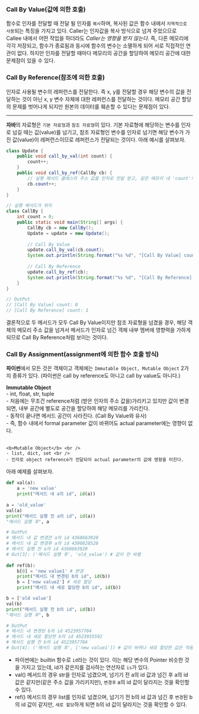 ### Call By Value(값에 의한 호출)
함수로 인자를 전달할 때 전달 될 인자를 `복사`하며, 복사된 값은 함수 내에서 `지역적으로 사용`되는 특징을 가지고 있다. Caller는 인자값을 복사 방식으로 넘겨 주었으므로 Callee 내에서 어떤 작업을 하더라도 *Caller는 영향을 받지 않는다.* 즉, 다른 메모리에 각각 저장되고, 함수가 종료됨과 동시에 함수의 변수는 소멸하게 되어 서로 직접적인 연관이 없다.
하지만 인자를 전달할 때마다 메모리의 공간을 할당하여 메모리 공간에 대한 문제점이 있을 수 있다.

### Call By Reference(참조에 의한 호출)
인자로 사용될 변수의 레퍼런스를 전달한다. 즉 x, y를 전달할 경우 해당 변수의 값을 전달하는 것이 아닌 x, y 변수 자체에 대한 레퍼런스를 전달하는 것이다.
메모리 공간 할당의 문제를 벗어나게 되지만 원본의 데이터를 훼손할 수 있다는 문제점이 있다.

---

**자바**의 자료형은 `기본 자료형`과 `참조 자료형`이 있다.
기본 자료형에 해당하는 변수를 인자로 넘길 때는 값(value)를 넘기고, 참조 자료형인 변수를 인자로 넘기면 해당 변수가 가진 값(value)이 레퍼런스이므로 레퍼런스가 전달되는 것이다. 아래 예시를 살펴보자.

```java
class Update {
    public void call_by_val(int count) {
        count++;
    }
    public void call_by_ref(CallBy cb) {
        // 실행 메서드 클래스의 주소 값을 인자로 전달 받고, 같은 메모리 내 'count'의 값을 변경 
        cb.count++;
    }
}

// 실행 메서드가 위치
class CallBy {
    int count = 0;
    public static void main(String[] args) {
        CallBy cb = new CallBy();
        Update = update = new Update();
        
        // Call By Value
        update.call_by_val(cb.count);
        System.out.println(String.format("%s %d", "[Call By Value] count:", cb.count));
        
        // Call By Reference
        update.call_by_ref(cb);
        System.out.println(String.format("%s %d", "[Call By Reference] count:", cb.count));
    }
}

// OutPut
// [Call By Value] count: 0
// [Call By Reference] count: 1
```

결론적으로 두 메서드가 모두 Call By Value이지만 참조 자료형을 넘겼을 경우, 해당 객체의 메모리 주소 값을 넘겨서 메서드가 인자로 넘긴 객체 내부 멤버에 영향력을 가하게 되므로 Call By Reference처럼 보이는 것이다.

### Call By Assignment(assignment에 의한 함수 호출 방식)
**파이썬**에서 모든 것은 객체이고 객체에는 `Immutable Object, Mutable Object` 2가지 종류가 있다. (파이썬은 call by reference도 아니고 call by value도 아니다.)

<p class="quote">
	<b>Immutable Object</b> <br />
	- int, float, str, tuple <br />
	- 처음에는 무조건 reference처럼 (받은 인자의 주소 값을)가리키고 있지만 값이 변경되면, 내부 공간에 별도로 공간을 할당하여 해당 메모리를 가리킨다. <br />
	- 동작이 끝나면 메서드 공간이 사라진다. (Call By Value와 유사) <br />
	- 즉, 함수 내에서 formal parameter 값이 바뀌어도 actual parameter에는 영향이 없다. <br /><br />

	<b>Mutable Object</b> <br />
	- list, dict, set <br />
	- 인자로 object reference가 전달되어 actual parameter의 값에 영향을 미친다. 
</p>

아래 예제를 살펴보자.

```python
def val(a):
    a = 'new value'
    print("메서드 내 a의 id", id(a))
    
a = 'old_value'
val(a)
print("메서드 실행 전 a의 id", id(a))
"메서드 실행 후", a

# OutPut
# 메서드 내 값 변경전 a의 id 4368663920
# 메서드 내 값 변경후 a의 id 4396828528
# 메서드 실행 전 a의 id 4368663920
# Out[3]: ('메서드 실행 후', 'old_value') # 값이 안 바뀜
    
def ref(b):
    b[0] = 'new value1' # 변경
    print("메서드 내 변경된 b의 id", id(b))
    b = ['new value2'] # 새로 할당
    print("메서드 내 새로 할당한 b의 id", id(b))

b = ['old value']
val(b)
print("메서드 실행 전 b의 id", id(b))
"메서드 실행 후", b

# OutPut
# 메서드 내 변경된 b의 id 4523957704
# 메서드 내 새로 할당한 b의 id 4523955592
# 메서드 실행 전 b의 id 4523957704
# Out[4]: ('메서드 실행 후', ['new value1']) # 값이 바뀌나 새로 할당한 값은 적용되지 않음
```

- 파이썬에는 builtin 함수로 `id`라는 것이 있다. 이는 해당 변수의 Pointer 비슷한 것을 가지고 있는데, id가 같은지를 검사하는 연산자로 `is`가 있다.
- val() 메서드의 경우 str을 인자로 넘겼으며, 넘기기 전 a의 id 값과 넘긴 후 a의 id 값은 같지만(같은 주소 값을 가리키지만), `변경후` a의 id 값이 달라지는 것을 확인할 수 있다.
- ref() 메서드의 경우 list를 인자로 넘겼으며, 넘기기 전 b의 id 값과 넘긴 후 `변경`된 b의 id 값이 같지만, `새로 할당`하게 되면 b의 id 값이 달라지는 것을 확인할 수 있다. 